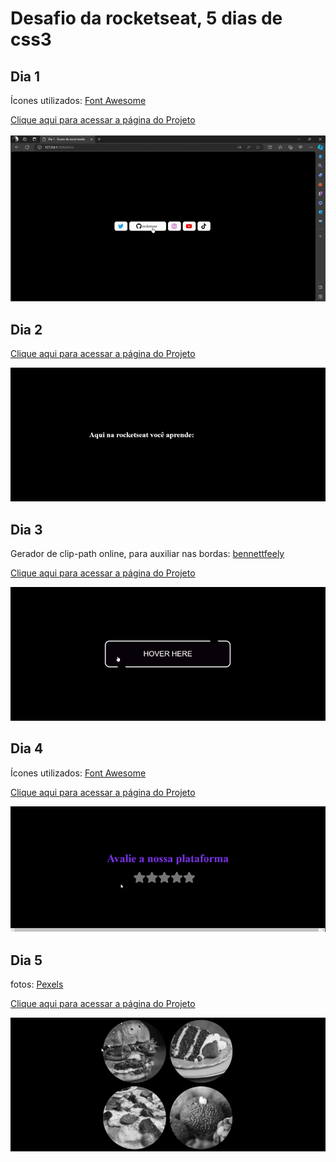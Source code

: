 # Desafio da rocketseat, 5 dias de css3

## Dia 1
Ícones utilizados: [Font Awesome](https://fontawesome.com/)

[Clique aqui para acessar a página do Projeto](https://dia1-desafio.netlify.app/)

![gif](https://github.com/Maarii72/Desafio-Rocketseat-css3/blob/main/dia1gif.gif)

## Dia 2
[Clique aqui para acessar a página do Projeto](https://dia2-desafio.netlify.app/)

![gif](https://github.com/Maarii72/Desafio-Rocketseat-css3/blob/main/dia2gif.gif)

## Dia 3
Gerador de clip-path online, para auxiliar nas bordas: [bennettfeely](https://bennettfeely.com/clippy/)

[Clique aqui para acessar a página do Projeto](https://dia3-desafio.netlify.app/)

![gif](https://github.com/Maarii72/Desafio-Rocketseat-css3/blob/main/dia3gif.gif)

## Dia 4
Ícones utilizados: [Font Awesome](https://fontawesome.com/)

[Clique aqui para acessar a página do Projeto](https://dia4-desafio.netlify.app/)

![gif](https://github.com/Maarii72/Desafio-Rocketseat-css3/blob/main/dia4gif.gif)

## Dia 5
fotos: [Pexels](https://www.pexels.com/pt-br/)

[Clique aqui para acessar a página do Projeto](https://dia5-desafio.netlify.app/)

![gif](https://github.com/Maarii72/Desafio-Rocketseat-css3/blob/main/dia5gif.gif)

